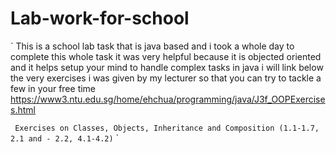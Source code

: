 # Lab-work-for-school

` This is a school lab task that is java based and i took a whole day to complete this whole task it was very helpful because it is objected oriented and it helps setup your mind to handle complex tasks in java i will link below the very exercises i was given by my lecturer so that you can try to tackle a few in your free time
https://www3.ntu.edu.sg/home/ehchua/programming/java/J3f_OOPExercises.html

` Exercises on Classes, Objects, Inheritance and Composition (1.1-1.7, 2.1 and - 2.2, 4.1-4.2)`
`
